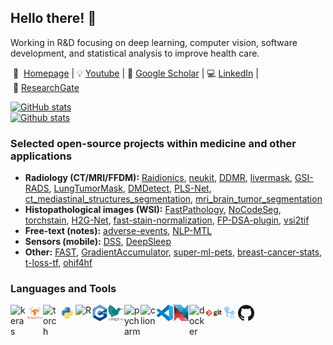 ## Hello there! :wave:
Working in R&D focusing on deep learning, computer vision, software development, and statistical analysis to improve health care.

&nbsp;🏡 &nbsp;[Homepage](https://andreped.github.io/)&nbsp;|&nbsp;:bulb:&nbsp;[Youtube](https://www.youtube.com/channel/UC4GM2KW54-vEZ0M1kH5-oig)&nbsp;|&nbsp;:link:&nbsp;[Google Scholar](https://scholar.google.com/citations?user=U20zUHQAAAAJ&hl=no&oi=sra)&nbsp;|&nbsp;:computer:&nbsp;[LinkedIn](https://www.linkedin.com/in/andr%C3%A9-pedersen/)&nbsp;|&nbsp;🧙‍&nbsp;[ResearchGate](https://www.researchgate.net/profile/Andre-Pedersen)&nbsp;

<!---
![](http://github-profile-summary-cards.vercel.app/api/cards/stats?username=andreped&show_icons=true&include_all_commits=true&count_private=true&role=OWNER,ORGANIZATION_MEMBER,COLLABORATOR&theme=transparent)
![](http://github-profile-summary-cards.vercel.app/api/cards/stats?username=andreped&show_icons=true&include_all_commits=true&count_private=true&role=OWNER,ORGANIZATION_MEMBER,COLLABORATOR&theme=transparent)
![](http://github-profile-summary-cards.vercel.app/api/cards/repos-per-language?username=andreped&theme=transparent)
-->

<!---
I'm a Research Scientist at [SINTEF Medical Image Analysis](https://www.sintef.no/en/digital/departments-new/department-of-health-research/) and PhD Candidate at the [Department of Clinical and Molecular Medicine](https://www.ntnu.edu/ikom) at [NTNU](https://www.ntnu.edu/). My research include machine learning, image analysis, software development, and computational statistics in the field of medicine. The data types range from 3D MRI images, gigapixel histopathological images, bronchoscopy videos, free text, and recently mobile sensor data. I'm an open-source advocate, with keen interest in accelerating research and development by making all my research and implementations as public and easily interpretable as possible. More information about my research and teaching can be found on my [personal website](https://andreped.github.io/). Below are listed some projects I have been involved in, either lead or participating/contributing.

<picture>
<source 
  srcset="https://github-readme-stats-git-master-rstaa-rickstaa.vercel.app/api?username=andreped&show_icons=true&include_all_commits=true&count_private=true&role=OWNER,ORGANIZATION_MEMBER,COLLABORATOR&theme=dark"
  media="(prefers-color-scheme: dark)"
/>
<source
  srcset="https://github-readme-stats-git-master-rstaa-rickstaa.vercel.app/api?username=andreped&show_icons=true&include_all_commits=true&count_private=true&role=OWNER,ORGANIZATION_MEMBER,COLLABORATOR&theme=transparent"
  media="(prefers-color-scheme: light), (prefers-color-scheme: no-preference)"
/>
<img src="https://github-readme-stats-git-master-rstaa-rickstaa.vercel.app/api?username=andreped&show_icons=true&include_all_commits=true&count_private=true&role=OWNER,ORGANIZATION_MEMBER,COLLABORATOR&theme=transparent" />
</picture>

-->


<!-- Light Mode -->
<div align="left"> 
<a href="https://github.com/anuraghazra/github-readme-stats#gh-light-mode-only">
<img height=259 src="https://github-readme-stats-git-masterrstaa-rickstaa.vercel.app/api?username=andreped&show_icons=true&line_height=28&hide_border=false&card_width=347&include_all_commits=true&role=owner,collaborator&show=reviews,discussions_answered&rank_icon=percentile&exclude_repo=github-readme-stats&theme=default#gh-light-mode-only" alt="GitHub stats" />
</a>
</div>

<!-- Dark Mode -->
<div align="left"> 
<a href="https://github.com/anuraghazra/github-readme-stats#gh-dark-mode-only">
<img height=259 src="https://github-readme-stats-git-masterrstaa-rickstaa.vercel.app/api?username=andreped&show_icons=true&line_height=28&hide_border=false&card_width=347&include_all_commits=true&role=owner,collaborator&show=reviews,discussions_answered&rank_icon=percentile&exclude_repo=github-readme-stats&theme=dark&bg_color=000000#gh-dark-mode-only" alt="Github stats" />
</a>
</div>



### Selected open-source projects within medicine and other applications
- **Radiology (CT/MRI/FFDM):** [Raidionics](https://github.com/dbouget/Raidionics), [neukit](https://github.com/andreped/neukit), [DDMR](https://github.com/jpdefrutos/DDMR), [livermask](https://github.com/andreped/livermask), [GSI-RADS](https://github.com/SINTEFMedtek/GSI-RADS), [LungTumorMask](https://github.com/VemundFredriksen/LungTumorMask), [DMDetect](https://github.com/andreped/DMDetect), [PLS-Net](https://github.com/andreped/PLS-Net), [ct_mediastinal_structures_segmentation](https://github.com/dbouget/ct_mediastinal_structures_segmentation), [mri_brain_tumor_segmentation](https://github.com/dbouget/mri_brain_tumor_segmentation)
- **Histopathological images (WSI):** [FastPathology](https://github.com/AICAN-Research/FAST-Pathology), [NoCodeSeg](https://github.com/andreped/NoCodeSeg), [torchstain](https://github.com/EIDOSLAB/torchstain), [H2G-Net](https://github.com/andreped/H2G-Net), [fast-stain-normalization](https://github.com/andreped/fast-stain-normalization), [FP-DSA-plugin](https://github.com/andreped/FP-dsa-plugin), [vsi2tif](https://github.com/andreped/vsi2tif)
- **Free-text (notes):** [adverse-events](https://github.com/andreped/adverse-events), [NLP-MTL](https://github.com/andreped/NLP-MTL)
- **Sensors (mobile):** [DSS](https://github.com/andreped/DSS), [DeepSleep](https://github.com/andreped/DeepSleep)
- **Other:** [FAST](https://github.com/smistad/FAST), [GradientAccumulator](https://github.com/andreped/GradientAccumulator), [super-ml-pets](https://github.com/andreped/super-ml-pets), [breast-cancer-stats](https://github.com/andreped/breast-cancer-stats), [t-loss-tf](https://github.com/andreped/t-loss-tf), [ohif4hf](https://github.com/andreped/ohif4hf)

### Languages and Tools

<img align="left" alt="keras" width="26px" src="https://upload.wikimedia.org/wikipedia/commons/thumb/a/ae/Keras_logo.svg/1200px-Keras_logo.svg.png" />
<img align="left" alt="tensorflow" width="26px" src="https://raw.githubusercontent.com/github/explore/80688e429a7d4ef2fca1e82350fe8e3517d3494d/topics/tensorflow/tensorflow.png" />
<img align="left" alt="torch" width="26px" src="https://pytorch.org/assets/images/pytorch-logo.png" />
<img align="left" alt="python" width="26px" src="https://raw.githubusercontent.com/github/explore/80688e429a7d4ef2fca1e82350fe8e3517d3494d/topics/python/python.png" />
<img align="left" alt="R" width="26px" src="https://raw.githubusercontent.com/jmnote/z-icons/master/svg/r.svg" />
<img align="left" alt="Cpp" width="26px" src="https://github.com/devicons/devicon/blob/master/icons/cplusplus/cplusplus-original.svg" />
<img align="left" alt="latex" width="26px" src="https://raw.githubusercontent.com/github/explore/80688e429a7d4ef2fca1e82350fe8e3517d3494d/topics/latex/latex.png" />
<img align="left" alt="pycharm" width="26px" src="https://upload.wikimedia.org/wikipedia/commons/thumb/1/1d/PyCharm_Icon.svg/768px-PyCharm_Icon.svg.png" />
<img align="left" alt="clion" width="26px" src="https://resources.jetbrains.com/storage/products/clion/img/meta/clion_logo_300x300.png" />
<img align="left" alt="Visual Studio Code" width="26px" src="https://raw.githubusercontent.com/github/explore/80688e429a7d4ef2fca1e82350fe8e3517d3494d/topics/visual-studio-code/visual-studio-code.png" />
<img align="left" alt="nsis" width="26px" src="https://raw.githubusercontent.com/idleberg/nsis-logo/master/preview.png" />
<img align="left" alt="docker" width="26px" src="https://cdn4.iconfinder.com/data/icons/logos-and-brands/512/97_Docker_logo_logos-512.png" />
<img align="left" alt="Git" width="26px" src="https://raw.githubusercontent.com/github/explore/80688e429a7d4ef2fca1e82350fe8e3517d3494d/topics/git/git.png" />
<img align="left" alt="Actions" width="26px" src="https://raw.githubusercontent.com/github/explore/2c7e603b797535e5ad8b4beb575ab3b7354666e1/topics/actions/actions.png" />
<img align="left" alt="GitHub" width="26px" src="https://raw.githubusercontent.com/github/explore/78df643247d429f6cc873026c0622819ad797942/topics/github/github.png" />

